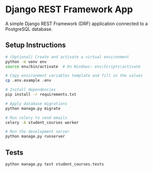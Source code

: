 # Django REST Framework App

A simple Django REST Framework (DRF) application connected to a PostgreSQL database.

## Setup Instructions

```bash
# (Optional) Create and activate a virtual environment
python -m venv env
source env/bin/activate  # On Windows: env\Scripts\activate

# Copy environment variables template and fill in the values
cp .env.example .env

# Install dependencies
pip install -r requirements.txt

# Apply database migrations
python manage.py migrate

# Run celery to send emails
celery -A student_courses worker

# Run the development server
python manage.py runserver
```


## Tests
```
python manage.py test student_courses.tests
```


